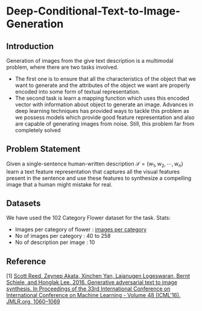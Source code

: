 # Deep-Conditional-Text-to-Image-Generation

## Introduction
Generation of images from the give text description is a multimodal problem,
where there are two tasks involved.
- The first one is to ensure that all the characteristics of the object that we want
to generate and the attributes of the object we want are properly encoded into
some form of textual representation.
- The second task is learn a mapping function which uses this encoded vector
with information about object to generate an image. Advances in deep
learning techniques has provided ways to tackle this problem as we possess
models which provide good feature representation and also are capable of
generating images from noise. Still, this problem far from completely solved

## Problem Statement
Given a single-sentence human-written description $\mathcal{S} = (\mathrm{w}_1, \mathrm{w}_2, \cdots, \mathrm{w}_n)$
learn a text feature representation that captures all the visual features present in
the sentence and use these features to synthesize a compelling image that a
human might mistake for real.

## Datasets
We have used the 102 Category Flower dataset for the task.
Stats:
- Images per category of flower : [images per category](https://www.robots.ox.ac.uk/~vgg/data/flowers/102/categories.html)
- No of images per category : 40 to 258
- No of description per image : 10

## Reference
[1] [Scott Reed, Zeynep Akata, Xinchen Yan, Lajanugen Logeswaran, Bernt Schiele, and Honglak Lee.
2016. Generative adversarial text to image synthesis. In Proceedings of the 33rd International
Conference on International Conference on Machine Learning - Volume 48 (ICML'16). JMLR.org,
1060–1069](https://arxiv.org/abs/1605.05396)
